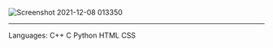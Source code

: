 ![Screenshot 2021-12-08 013350](https://user-images.githubusercontent.com/79613566/145109583-f48446c6-2bc4-466d-848b-10900fbbe4e0.png)

------------------------------
Languages:
C++
C
Python
HTML
CSS 
